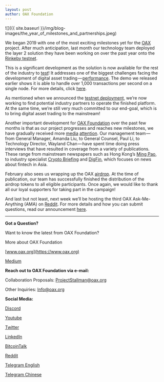 ```yaml
---
layout: post
author: OAX Foundation
---
```


![]({{ site.baseurl }}/img/blog-images/the_year_of_milestones_and_partnerships.jpeg)

We began 2019 with one of the most exciting milestones yet for the [OAX](https://www.oax.org/en) project. After much anticipation, last month our technology team deployed the layer 2 solution they have been working on over the past year onto the [Rinkeby testnet](https://www.rinkeby.io/#stats).

This is a significant development as the solution is now available for the rest of the industry to [test](https://medium.com/@OAX_Foundation/oax-dex-software-development-kit-8faba46981d1)! It addresses one of the biggest challenges facing the development of digital asset trading — [performance](https://medium.com/@OAX_Foundation/oax-reaches-major-technology-milestone-now-its-time-to-partner-up-20aaee18ddcd). The demo we released earlier shows it is able to handle over 1,000 transactions per second on a single node. For more details, click [here](https://github.com/OAXFoundation/oax-client).

As mentioned when we announced the [testnet deployment](https://gitlab.com/oax), we’re now working to find potential industry partners to operate the finished platform. At the same time, we’re still very much committed to our end-goal, which is to bring digital asset trading to the mainstream!

Another important development for [OAX Foundation](https://www.linkedin.com/authwall?trk=gf&trkInfo=AQHC8LZLn3pWcQAAAWr88NnguNGchuij3n0yTvTLpKhP1V_5JAfRdJ8Mj52mrUIQTzxyY_82SfuZ-wbuQTn6dAlIERpLIqI3mqG7kd778AUZHPQ8GqmhWeyJi8MQWGGqHl6QwPk=&originalReferer=https://medium.com/@OAX_Foundation/the-year-of-milestones-and-partnerships-4868e1a3db9b&sessionRedirect=https%3A%2F%2Fwww.linkedin.com%2Fcompany%2Foax-foundation%2F) over the past few months is that as our project progresses and reaches new milestones, we have gradually received more [media](https://cryptobriefing.com/oax-dex-mass-adoption/) [attention](https://bitcoinexchangeguide.com/hong-kong-dex-trading-platform-oax-announces-scaling-protocol-to-spur-mass-user-adoption/). Our management team — from General Manager, Amanda Liu, to General Counsel, Paul Li, to Technology Director, Wayland Chan — have spent time doing press interviews that have resulted in coverage from a variety of publications. These range from mainstream newspapers such as Hong Kong’s [Ming Pao](https://medium.com/@OAX_Foundation/oax-foundation-featured-in-hong-kong-mainstream-newspaper-sandbox-and-wider-bitcoin-adoption-to-c6623cc0ad01), to industry specialist [Crypto Briefing](https://cryptobriefing.com/oax-dex-mass-adoption/) and [DigFin](https://www.digfingroup.com/amanda-liu/), which focuses on news about fintech in Asia.

February also sees us wrapping up the OAX [airdrop](https://medium.com/@OAX_Foundation/oax-airdrop-closed-bfea7351357a). At the time of publication, our team has successfully finished the distribution of the airdrop tokens to all eligible participants. Once again, we would like to thank all our loyal supporters for taking part in the campaign!

And last but not least, next week we’ll be hosting the third OAX Ask-Me-Anything (AMA) on [Reddit](https://www.reddit.com/r/OpenANX/). For more details and how you can submit questions, read our announcement [here](https://medium.com/@OAX_Foundation/oax-foundation-and-enuma-technologies-to-host-ama-on-reddit-8bafa0dd5b10).

---

**Got a Question?**

Want to know the latest from OAX Foundation?

More about OAX Foundation

[www.oax.org](https://www.oax.org)

[Medium](https://medium.com/@OAX_Foundation)  
  

**Reach out to OAX Foundation via e-mail:**

Collaboration Proposals: [ProjectStallman@oax.org](ProjectStallman@oax.org)

Other Inquiries: [Info@oax.org](Info@oax.org)

**Social Media:**

[Discord](https://discordapp.com/invite/ZH5YHkb)

[Youtube](https://bit.ly/2Bvsk73)

[Twitter](https://twitter.com/OAX_Foundation)

[LinkedIn](https://www.linkedin.com/company/oax-foundation/)

[BitcoinTalk](http://bitcointalk.org/index.php?topic=1943946)

[Reddit](https://www.reddit.com/r/OpenANX/)

[Telegram English](https://t.me/openanxteam)

[Telegram Chinese](https://t.me/oax_cn)
